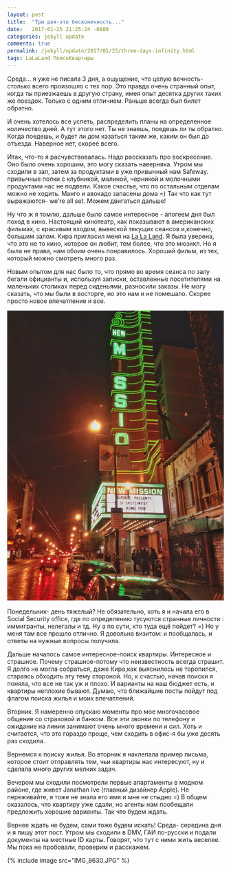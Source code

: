 ```yaml
---
layout: post
title:  "Три дня-это бесконечность..."
date:   2017-01-25 21:25:24 -0800
categories: jekyll update
comments: true
permalink: /jekyll/update/2017/01/25/three-days-infinity.html
tags: LaLaLand ПоискКвартиры
---
```


Среда… я уже не писала 3 дня, а ощущение, что целую вечность- столько всего произошло с тех пор. Это правда очень странный опыт, когда ты приезжаешь в другую страну, имея опыт десятка других таких же поездок. Только с одним отличием. Раньше всегда был билет обратно. <!--separate-->

И очень хотелось все успеть, распределить планы на определенное количество дней. А тут этого нет. Ты не знаешь, поедешь ли ты обратно. Когда поедешь, и будет ли дом казаться таким же, каким он был до отъезда. Наверное нет, скорее всего.

Итак, что-то я расчувствовалась. Надо рассказать про воскресение. Оно было очень хорошим, это могу сказать наверняка. Утром мы сходили в зал, затем за продуктами в уже привычный нам Safeway. привычные полки с клубникой, малиной, черникой и молочными продуктами нас не подвели. Какое счастье, что по остальным отделам можно не ходить. Манго и авокадо запасены дома =) Так что как тут выражаются- we're all set. Можем двигаться дальше!

Ну что ж я томлю, дальше было самое интересное - апогеем дня был поход в кино. Настоящий кинотеатр, как показывают в американских фильмах, с красивым входом, вывеской текущих сеансов и,конечно, большим залом. Кира пригласил меня на [La La Land](http://www.imdb.com/title/tt3783958/). Я была уверена, что это не то кино, которое он любит, тем более, что это мюзикл. Но я была не права, нам обоим очень понравилось. Хороший фильм, из тех, который можно смотреть много раз.

Новым опытом для нас было то, что прямо во время сеанса по залу бегали официанты и, используя записки, оставленные посетителями на маленьких столиках перед сиденьями, разносили заказы. Не могу сказать, что мы были в восторге, но это нам и не помешало. Скорее просто новое впечатление и все.

![Cinema](/assets/images/posts/stories/2017-01-25-three-days-infinity/cinema.JPG)

Понедельник- день тяжелый? Не обязательно, хоть я и начала его в Social Security office, где по определению тусуются странные личности : иммигранты, нелегалы и тд. Ну а по сути, кто туда ещё пойдет? =) Но у меня там все прошло отлично. Я довольна визитом: и пообщалась, и ответы на нужные вопросы получила.

Дальше началось самое интересное-поиск квартиры. Интересное и страшное. Почему страшное-потому что неизвестность всегда страшит. Я долго не могла собраться, даже Кира,как выяснилось не торопился, стараясь обходить эту тему стороной. Но, к счастью, начав поиски я поняла, что все не так уж и плохо. И варианты на наш бюджет есть, и квартиры неплохие бывают. Думаю, что ближайшие посты пойдут под флагом поиска жилья и моих впечатлений.

Вторник. Я намеренно опускаю моменты про мое многочасовое общение со страховой и банком. Все эти звонки по телефону и ожидание на линии занимают очень много времени и сил. Хоть и считается, что это гораздо проще, чем сходить в офис-я бы уже десять раз сходила.

Вернемся к поиску жилья. Во вторник я наклепала пример письма, которое стоит отправлять тем, чьи квартиры нас интересуют, ну и сделала много других мелких задач.

Вечером мы сходили посмотрели первые апартаменты в модном районе, где живет Janathan Ive (главный дизайнер Apple). Не переживайте, я тоже не знала его имя и мне не стыдно =)
 В общем оказалось, что квартиру уже сдали, но агенты нам пообещали предложить хорошие варианты. Так что будем ждать.

Вернее ждать не будем, сами тоже будем искать!
Среда- середина дня и я пишу этот пост. Утром мы сходили в DMV, ГАИ по-русски и подали документы на местные  ID карты. Говорят, что тут с ними жить веселее. Мы пока не пробовали, проверим и расскажем.


{% include image src="IMG_8630.JPG" %}

